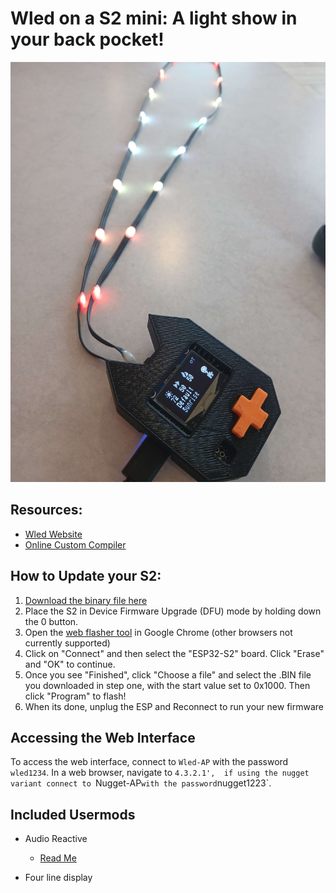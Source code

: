 # **Wled on a S2 mini**: A light show in your back pocket!

<img src="pics/led-kat.jpg"  />

## Resources:
- [Wled Website](https://kno.wled.ge/)
- [Online Custom Compiler](https://wled-compile.github.io/?lang=en)

## How to Update your S2:
1.	[Download the binary file here](https://github.com/Meapy011/ESP32-S2-Wled/raw/refs/heads/main/bins/Nugget-Wled15-SR.bin)
2.	Place the S2 in Device Firmware Upgrade (DFU) mode by holding down the 0 button.
4.	Open the [web flasher tool](https://esptool.spacehuhn.com/) in Google Chrome (other browsers not currently supported)
5.	Click on "Connect" and then select the "ESP32-S2" board. Click "Erase" and "OK" to continue.
6.	Once you see "Finished", click "Choose a file" and select the .BIN file you downloaded in step one, with the start value set to 0x1000. Then click "Program" to flash!
7.	When its done, unplug the ESP and Reconnect to run your new firmware

## Accessing the Web Interface

To access the web interface, connect to `Wled-AP` with the password `wled1234`.  In a web browser, navigate to `4.3.2.1', 
if using the nugget variant connect to `Nugget-AP` with the password `nugget1223`.

## Included Usermods

- Audio Reactive
	- [Read Me](https://github.com/wled/WLED/blob/main/usermods/audioreactive/readme.md)

- Four line display
